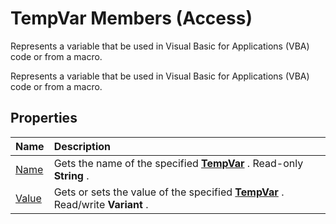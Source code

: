 
# TempVar Members (Access)
Represents a variable that be used in Visual Basic for Applications (VBA) code or from a macro. 

Represents a variable that be used in Visual Basic for Applications (VBA) code or from a macro. 


## Properties



|**Name**|**Description**|
|:-----|:-----|
|[Name](ce0983ec-1f12-d60e-4bfd-3960b5c10316.md)|Gets the name of the specified  **[TempVar](4a0429e6-bcfa-7a8b-7030-6e88c2f1a71d.md)** . Read-only **String** .|
|[Value](3bb66c34-2975-451e-6634-c23977753cb5.md)|Gets or sets the value of the specified  **[TempVar](4a0429e6-bcfa-7a8b-7030-6e88c2f1a71d.md)** . Read/write **Variant** .|
